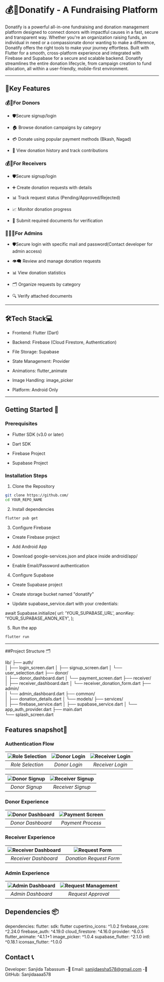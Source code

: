 # 💰🤝Donatify - A Fundraising Platform
Donatify is a powerful all-in-one fundraising and donation management platform designed to connect donors with impactful causes in a fast, secure and transparent way. Whether you're an organization raising funds, an individual in need or a compassionate donor wanting to make a difference, Donatify offers the right tools to make your journey effortless. Built with Flutter for a smooth, cross-platform experience and integrated with Firebase and Supabase for a secure and scalable backend. Donatify streamlines the entire donation lifecycle, from campaign creation to fund allocation, all within a user-friendly, mobile-first environment.

---
## 🔑Key Features

### 💰👤For Donors

- 🛡️Secure signup/login

- 🏠 Browse donation campaigns by category

- 💳 Donate using popular payment methods (Bkash, Nagad)

- 📱 View donation history and track contributions

### 💰👤For Receivers

- 🛡️Secure signup/login

- ➕ Create donation requests with details

- 📊 Track request status (Pending/Approved/Rejected)

- 📈 Monitor donation progress

- 🧾 Submit required documents for verification

### 👨🏻‍💻For Admins

- 🛡️Secure login with specific mail and password(Contact developer for admin access)

- 👁️‍🗨️ Review and manage donation requests

- 📊 View donation statistics

- 🗂️ Organize requests by category

- 🔍 Verify attached documents

---

## 🛠️Tech Stack💻

- Frontend: Flutter (Dart)

- Backend: Firebase (Cloud Firestore, Authentication)

- File Storage: Supabase

- State Management: Provider

- Animations: flutter_animate

- Image Handling: image_picker

- Platform: Android Only

---

## Getting Started 🚀

### Prerequisites

- Flutter SDK (v3.0 or later)

- Dart SDK

- Firebase Project

- Supabase Project

### Installation Steps

1. Clone the Repository
```bash
git clone https://github.com/  
cd YOUR_REPO_NAME
```

2. Install dependencies
```bash
flutter pub get
```

3. Configure Firebase

- Create Firebase project

- Add Android App

- Download google-services.json and place inside android/app/

- Enable Email/Password authentication

4. Configure Supabase

- Create Supabase project

- Create storage bucket named "donatify"

- Update supabase_service.dart with your credentials:

await Supabase.initialize(
  url: 'YOUR_SUPABASE_URL',
  anonKey: 'YOUR_SUPABASE_ANON_KEY',
);

5. Run the app

```bash
flutter run
```

---

##Project Structure 🗂️

lib/
├── auth/                   
│   ├── login_screen.dart
│   ├── signup_screen.dart
│   └── user_selection.dart
├── donor/                  
│   ├── donor_dashboard.dart
│   └── payment_screen.dart
├── receiver/               
│   ├── receiver_dashboard.dart
│   └── receiver_donation_form.dart
├── admin/                  
│   └── admin_dashboard.dart
├── common/                 
│   ├── donation_details.dart
│   └── models/
├── services/               
│   ├── firebase_service.dart
│   ├── supabase_service.dart
│   └── app_auth_provider.dart
├── main.dart               
└── splash_screen.dart      

## Features snapshot📸

### Authentication Flow

| ![Role Selection](screenshots/role_selection_screen.jpg) | ![Donor Login](screenshots/donor_login.jpg) | ![Receiver Login](screenshots/receiver_login.jpg) |
|:--:|:--:|:--:|
| *Role Selection* | *Donor Login* | *Receiver Login* |

| ![Donor Signup](screenshots/donor_signup.jpg) | ![Receiver Signup](screenshots/receiver_signup.jpg) |
|:--:|:--:|
| *Donor Signup* | *Receiver Signup* |

### Donor Experience

| ![Donor Dashboard](screenshots/donor_dashboard.jpg) | ![Payment Screen](screenshots/payment_screen.jpg) |
|:--:|:--:|
| *Donor Dashboard* | *Payment Process* |

### Receiver Experience

| ![Receiver Dashboard](screenshots/receiver_dashboard.jpg) | ![Request Form](screenshots/receiver_form.jpg) |
|:--:|:--:|
| *Receiver Dashboard* | *Donation Request Form* |

### Admin Experience

| ![Admin Dashboard](screenshots/admin_dashboard.jpg) | ![Request Management](screenshots/donation_request.jpg) |
|:--:|:--:|
| *Admin Dashboard* | *Request Approval* |

## Dependencies 📦

dependencies:
  flutter:
    sdk: flutter
  cupertino_icons: ^1.0.2
  firebase_core: ^2.24.0
  firebase_auth: ^4.19.0
  cloud_firestore: ^4.16.0
  provider: ^6.0.5
  flutter_animate: ^4.1.1+1
  image_picker: ^1.0.4
  supabase_flutter: ^2.1.0
  intl: ^0.18.1
  iconsax_flutter: ^1.0.0

  ## Contact 📞

  Developer: Sanjida Tabassum
  -📧 Email: sanjidaesha578@gmail.com
  -💼 GitHub: Sanjidaaaa578